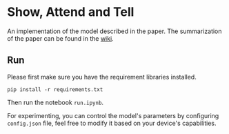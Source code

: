 # Show, Attend and Tell

An implementation of the model described in the paper. The summarization of the paper can be found in the [wiki](https://github.com/uzi0espil/research-papers-implementation/wiki/show-attend-tell).

## Run

Please first make sure you have the requirement libraries installed.

~~~
pip install -r requirements.txt
~~~

Then run the notebook `run.ipynb`.

For experimenting, you can control the model's parameters by configuring `config.json` file, feel free to modify it based on your device's capabilities.